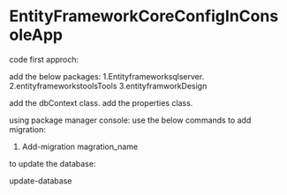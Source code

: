 # EntityFrameworkCoreConfigInConsoleApp

code first approch:

add the below packages:
1.Entityframeworksqlserver.
2.entityframeworkstoolsTools
3.entityframworkDesign

add the dbContext class.
add the properties class.

using package manager console:
use the below commands to add migration:

1. Add-migration magration_name

to update the database:

update-database
